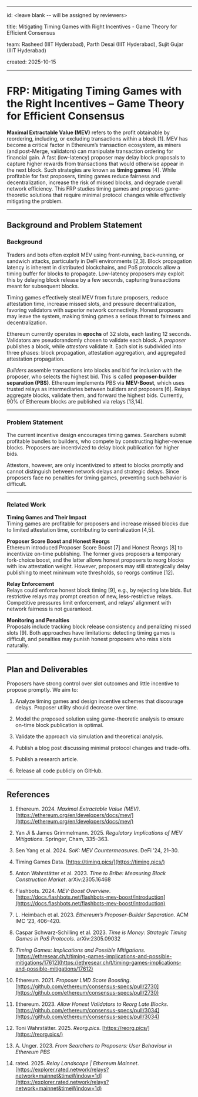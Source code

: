 
---
id: <leave blank -- will be assigned by reviewers>

title: Mitigating Timing Games with Right Incentives - Game Theory for Efficient Consensus
 
team: Rasheed (IIIT Hyderabad), Parth Desai (IIIT Hyderabad), Sujit Gujar (IIIT Hyderabad)

created: 2025-10-15

---

# FRP: Mitigating Timing Games with the Right Incentives – Game Theory for Efficient Consensus

**Maximal Extractable Value (MEV)** refers to the profit obtainable by reordering, including, or excluding transactions within a block [1]. MEV has become a critical factor in Ethereum’s transaction ecosystem, as miners (and post-Merge, validators) can manipulate transaction ordering for financial gain. A fast (low-latency) proposer may delay block proposals to capture higher rewards from transactions that would otherwise appear in the next block. Such strategies are known as **timing games** [4]. While profitable for fast proposers, timing games reduce fairness and decentralization, increase the risk of missed blocks, and degrade overall network efficiency. This FRP studies timing games and proposes game-theoretic solutions that require minimal protocol changes while effectively mitigating the problem.

----------

## Background and Problem Statement

### Background

Traders and bots often exploit MEV using front-running, back-running, or sandwich attacks, particularly in DeFi environments [2,3]. Block propagation latency is inherent in distributed blockchains, and PoS protocols allow a timing buffer for blocks to propagate. Low-latency proposers may exploit this by delaying block release by a few seconds, capturing transactions meant for subsequent blocks.

Timing games effectively steal MEV from future proposers, reduce attestation time, increase missed slots, and pressure decentralization, favoring validators with superior network connectivity. Honest proposers may leave the system, making timing games a serious threat to fairness and decentralization.

Ethereum currently operates in **epochs** of 32 slots, each lasting 12 seconds. Validators are pseudorandomly chosen to validate each block. A _proposer_ publishes a block, while _attestors_ validate it. Each slot is subdivided into three phases: block propagation, attestation aggregation, and aggregated attestation propagation.

_Builders_ assemble transactions into blocks and bid for inclusion with the proposer, who selects the highest bid. This is called **proposer-builder separation (PBS)**. Ethereum implements PBS via **MEV-Boost**, which uses trusted relays as intermediaries between builders and proposers [6]. Relays aggregate blocks, validate them, and forward the highest bids. Currently, 90% of Ethereum blocks are published via relays [13,14].

----------

### Problem Statement

The current incentive design encourages timing games. Searchers submit profitable bundles to builders, who compete by constructing higher-revenue blocks. Proposers are incentivized to delay block publication for higher bids.

Attestors, however, are only incentivized to attest to blocks promptly and cannot distinguish between network delays and strategic delays. Since proposers face no penalties for timing games, preventing such behavior is difficult.

----------

### Related Work

**Timing Games and Their Impact**  
Timing games are profitable for proposers and increase missed blocks due to limited attestation time, contributing to centralization [4,5].

**Proposer Score Boost and Honest Reorgs**  
Ethereum introduced Proposer Score Boost [7] and Honest Reorgs [8] to incentivize on-time publishing. The former gives proposers a temporary fork-choice boost, and the latter allows honest proposers to reorg blocks with low attestation weight. However, proposers may still strategically delay publishing to meet minimum vote thresholds, so reorgs continue [12].

**Relay Enforcement**  
Relays could enforce honest block timing [9], e.g., by rejecting late bids. But restrictive relays may prompt creation of new, less-restrictive relays. Competitive pressures limit enforcement, and relays’ alignment with network fairness is not guaranteed.

**Monitoring and Penalties**  
Proposals include tracking block release consistency and penalizing missed slots [9]. Both approaches have limitations: detecting timing games is difficult, and penalties may punish honest proposers who miss slots naturally.

----------

## Plan and Deliverables

Proposers have strong control over slot outcomes and little incentive to propose promptly. We aim to:

1.  Analyze timing games and design incentive schemes that discourage delays. Proposer utility should decrease over time.
    
2.  Model the proposed solution using game-theoretic analysis to ensure on-time block publication is optimal.
    
3.  Validate the approach via simulation and theoretical analysis.
    
4.  Publish a blog post discussing minimal protocol changes and trade-offs.
    
5.  Publish a research article.
    
6.  Release all code publicly on GitHub.
    

----------

## References

1.  Ethereum. 2024. _Maximal Extractable Value (MEV)_. [https://ethereum.org/en/developers/docs/mev/](https://ethereum.org/en/developers/docs/mev/)
    
2.  Yan Ji & James Grimmelmann. 2025. _Regulatory Implications of MEV Mitigations_. Springer, Cham, 335–363.
    
3.  Sen Yang et al. 2024. _SoK: MEV Countermeasures_. DeFi ’24, 21–30.
    
4.  Timing Games Data. [https://timing.pics/](https://timing.pics/)
    
5.  Anton Wahrstätter et al. 2023. _Time to Bribe: Measuring Block Construction Market_. arXiv:2305.16468
    
6.  Flashbots. 2024. _MEV-Boost Overview_. [https://docs.flashbots.net/flashbots-mev-boost/introduction](https://docs.flashbots.net/flashbots-mev-boost/introduction)
    
7.  L. Heimbach et al. 2023. _Ethereum’s Proposer-Builder Separation_. ACM IMC ’23, 406–420.
    
8.  Caspar Schwarz-Schilling et al. 2023. _Time is Money: Strategic Timing Games in PoS Protocols_. arXiv:2305.09032
    
9.  _Timing Games: Implications and Possible Mitigations_. [https://ethresear.ch/t/timing-games-implications-and-possible-mitigations/17612](https://ethresear.ch/t/timing-games-implications-and-possible-mitigations/17612)
    
10.  Ethereum. 2021. _Proposer LMD Score Boosting_. [https://github.com/ethereum/consensus-specs/pull/2730](https://github.com/ethereum/consensus-specs/pull/2730)
    
11.  Ethereum. 2023. _Allow Honest Validators to Reorg Late Blocks_. [https://github.com/ethereum/consensus-specs/pull/3034](https://github.com/ethereum/consensus-specs/pull/3034)
    
12.  Toni Wahrstätter. 2025. _Reorg.pics_. [https://reorg.pics/](https://reorg.pics/)
    
13.  A. Unger. 2023. _From Searchers to Proposers: User Behaviour in Ethereum PBS_
    
14.  rated. 2025. _Relay Landscape | Ethereum Mainnet_. [https://explorer.rated.network/relays?network=mainnet&timeWindow=1d](https://explorer.rated.network/relays?network=mainnet&timeWindow=1d)
    